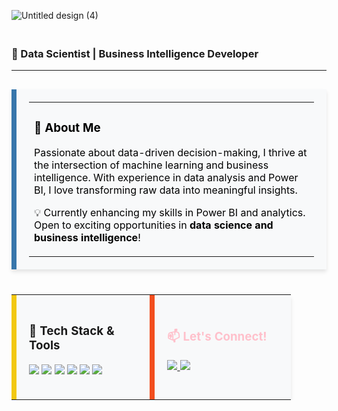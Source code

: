
![Untitled design (4)](https://github.com/user-attachments/assets/dc029fc3-dc80-4096-9cb7-5f2102f52019)
<h3 align="left"><br>🚀 Data Scientist | Business Intelligence Developer</h3>

---

<table align="left" width="100%" style="border-left: 8px solid #3776AB; background-color: #f8f9fa; padding: 20px; color: black; box-shadow: 0px 4px 6px rgba(0, 0, 0, 0.1);">
  <tr>
    <td>
      <h3>🌟 About Me</h3>
      <p>Passionate about data-driven decision-making, I thrive at the intersection of machine learning and business intelligence. With experience in data analysis and Power BI, I love transforming raw data into meaningful insights.</p>
      <p>💡 Currently enhancing my skills in Power BI and analytics. Open to exciting opportunities in <b>data science and business intelligence</b>!</p>
    </td>
  </tr>
</table>

---

<table align="left" width="100%" style="display: flex; justify-content: space-between;">
  <tr>
    <td width="48%" style="border-left: 8px solid #F2C811; background-color: #f8f9fa; padding: 20px; box-shadow: 0px 4px 6px rgba(0, 0, 0, 0.1);">
      <h3 align="left">🚀 Tech Stack & Tools</h3>
      <p align="left">
        <img src="https://img.shields.io/badge/Python-3776AB?style=for-the-badge&logo=python&logoColor=white">
        <img src="https://img.shields.io/badge/SQL-3776AB?style=for-the-badge&logo=postgresql&logoColor=white">
        <img src="https://img.shields.io/badge/Power%20BI-F2C811?style=for-the-badge&logo=powerbi&logoColor=black">
        <img src="https://img.shields.io/badge/Figma-F24E1E?style=for-the-badge&logo=figma&logoColor=white">
        <img src="https://img.shields.io/badge/Excel-217346?style=for-the-badge&logo=microsoft-excel&logoColor=white">
        <img src="https://img.shields.io/badge/Tableau-E97627?style=for-the-badge&logo=tableau&logoColor=white">
      </p>
    </td>
    
  <td width="48%" style="border-left: 8px solid #F24E1E; background-color: #f8f9fa; padding: 20px; color: pink; box-shadow: 0px 4px 6px rgba(0, 0, 0, 0.1);">
      <h3 align="left">📫 Let's Connect!</h3>
      <p align="left">
        <a href="https://www.linkedin.com/in/saniya-ansari/">
          <img src="https://img.shields.io/badge/LinkedIn-3776AB?style=for-the-badge&logo=linkedin&logoColor=white">
        </a>
        <a href="https://medium.com/@saniyaansari">
          <img src="https://img.shields.io/badge/Medium-000000?style=for-the-badge&logo=medium&logoColor=white">
        </a>
      </p>
    </td>
  </tr>
</table>

---
